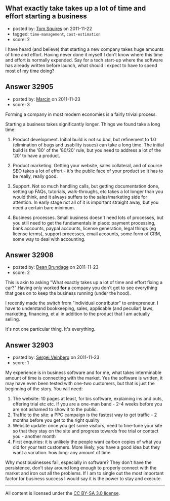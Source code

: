 ## What exactly take takes up a lot of time and effort starting a business

- posted by: [Tom Squires](https://stackexchange.com/users/-1/11392-tom-squires) on 2011-11-22
- tagged: `time-management`, `cost-estimation`
- score: 2

I have heard (and believe) that starting a new company takes huge amounts of time and effort. Having never done it myself I don't know where this time and effort is normally expended. Say for a tech start-up where the software has already written before launch, what should I expect to have to spend most of my time doing?


## Answer 32905

- posted by: [Marcin](https://stackexchange.com/users/-1/28586-marcin) on 2011-11-23
- score: 3

Forming a company in most modern economies is a fairly trivial process.  

Starting a business takes significantly longer.  Things we found take a long time:

 1. Product development.  Initial build is not so bad, but refinement to
    1.0 (elimination of bugs and usability issues) can take a long time.  The initial build is the '80' of the '80/20' rule, but you need to
    address a lot of the '20' to have a product.
 2. Product marketing.  Getting your website, sales collateral, and of course SEO takes a lot of effort - it's the public face of your
    product so it has to be really, really good.
    
 3. Support.  Not so much handling calls, but getting documentation done, setting up FAQs, tutorials, walk-throughs, etc takes a lot
    longer than you would think, and it always suffers to the
    sales/marketing side for attention.  In early stage not all of it is
    important straight away, but you need a certain bare minimum.

 4. Business processes.  Small business doesn't need lots of processes, but you still need to get the fundamentals in place:
    payment processing, bank accounts, paypal accounts, license
    generation, legal things (eg license terms), support processes,
    email accounts, some form of CRM, some way to deal with accounting.



## Answer 32908

- posted by: [Dean Brundage](https://stackexchange.com/users/-1/2309-dean-brundage) on 2011-11-23
- score: 2

This is akin to asking "What exactly takes up a lot of time and effort fixing a car?"  Having only worked **for** a company you don't get to see everything that goes on to keep the business running (under the hood).

I recently made the switch from "individual contributor" to entrepreneur.  I have to understand bookkeeping, sales, applicable (and peculiar) laws, marketing, financing, et al in addition to the product that I am actually selling.

It's not one particular thing.  It's everything.


## Answer 32903

- posted by: [Sergei Veinberg](https://stackexchange.com/users/-1/14491-sergei-veinberg) on 2011-11-23
- score: 1

My experience is in business software and for me, what takes interminable amount of time is connecting with the market. 
Yes the software is written, it may have even been tested with one-two customers, but that is just the beginning of the story. You will need:

 1. The website: 10 pages at least, for bis software, explaining ins and outs, offering trial etc etc. If you are a one-man band - 2-4 weeks before you are not ashamed to show it to the public. 
 2. Traffic to the site: a PPC campaign is the fastest way to get traffic - 2 months before you get to the right quality
 3. Website update: once you get some visitors, need to fine-tune your site so that they stay on the site and progress towards free trial or contact you - another month
 4. First enquiries: it is unlikely the people want carbon copies of what you did for your test customers. More likely, you have a good idea but they want a variation. how long: any amount of time. 

Why most businesses fail, especially in software? They don't have the persistence, don't stay around long enough to properly connect with the market and iron out all the problems. If I am to single out the most important factor for business success I would say it is the power to stay and execute.



---

All content is licensed under the [CC BY-SA 3.0 license](https://creativecommons.org/licenses/by-sa/3.0/).
